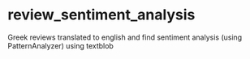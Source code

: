 # review_sentiment_analysis
Greek reviews translated to english and find sentiment analysis (using PatternAnalyzer) using textblob

